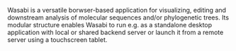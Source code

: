 Wasabi is a versatile borwser-based application for visualizing, editing and downstream analysis of molecular sequences and/or phylogenetic trees.
Its modular structure enables Wasabi to run e.g. as a standalone desktop application with local or shared backend server or launch it from a remote server using a touchscreen tablet.